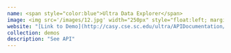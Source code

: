 ```yaml
---
name: <span style="color:blue">Ultra Data Explorer</span>
image: <img src='/images/12.jpg' width="250px" style="float:left; margin:0px 10px 0px 0px;">
website: "[Link to Demo](http://casy.cse.sc.edu/ultra/APIDocumentation/documentation/)"
collection: demos
description: "See API"
---
```

